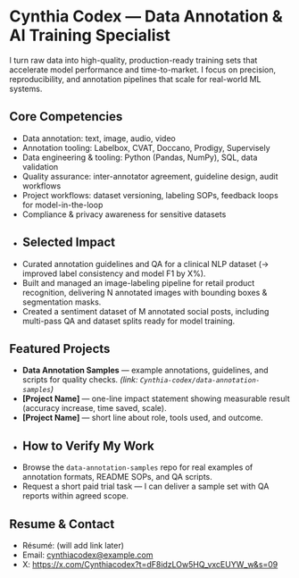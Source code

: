 # Cynthia Codex — Data Annotation & AI Training Specialist

I turn raw data into high-quality, production-ready training sets that accelerate model performance and time-to-market. I focus on precision, reproducibility, and annotation pipelines that scale for real-world ML systems.

## Core Competencies
- Data annotation: text, image, audio, video
- Annotation tooling: Labelbox, CVAT, Doccano, Prodigy, Supervisely
- Data engineering & tooling: Python (Pandas, NumPy), SQL, data validation
- Quality assurance: inter-annotator agreement, guideline design, audit workflows
- Project workflows: dataset versioning, labeling SOPs, feedback loops for model-in-the-loop
- Compliance & privacy awareness for sensitive datasets
- ## Selected Impact
- Curated annotation guidelines and QA for a clinical NLP dataset (→ improved label consistency and model F1 by X%).  
- Built and managed an image-labeling pipeline for retail product recognition, delivering N annotated images with bounding boxes & segmentation masks.  
- Created a sentiment dataset of M annotated social posts, including multi-pass QA and dataset splits ready for model training.

## Featured Projects
- **Data Annotation Samples** — example annotations, guidelines, and scripts for quality checks. *(link: `Cynthia-codex/data-annotation-samples`)*  
- **[Project Name]** — one-line impact statement showing measurable result (accuracy increase, time saved, scale).  
- **[Project Name]** — short line about role, tools used, and outcome.
- ## How to Verify My Work
- Browse the `data-annotation-samples` repo for real examples of annotation formats, README SOPs, and QA scripts.  
- Request a short paid trial task — I can deliver a sample set with QA reports within agreed scope.

## Resume & Contact
- Résumé: (will add link later)  
- Email: cynthiacodex@example.com  
- X: https://x.com/Cynthiacodex?t=dF8idzLOw5HQ_vxcEUYW_w&s=09
